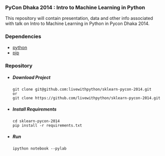 ### PyCon Dhaka 2014 : Intro to Machine Learning in Python


This repository will contain presentation, data and other info associated with talk on Intro to Machine Learning in Python in Pycon Dhaka 2014.

### Dependencies

   * [python][python]
   * [pip][pip]

### Repository
    
   * ##### Download Project

         git clone git@github.com:livewithpython/sklearn-pycon-2014.git
         or
         git clone https://github.com/livewithpython/sklearn-pycon-2014.git

   * ##### Install Requirements

         cd sklearn-pycon-2014
         pip install -r requirements.txt


   * ##### Run
   
         ipython notebook --pylab


[ipython]: http://ipython.org/
[python]: http://python.org/
[pip]: https://github.com/pypa/pip
